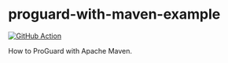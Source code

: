 # proguard-with-maven-example

[![GitHub Action](https://github.com/jinahya/proguard-with-maven-example/workflows/Java%20CI/badge.svg)](https://github.com/jinahya/proguard-with-maven-example/actions?workflow=Java+CI)

How to ProGuard with Apache Maven.
